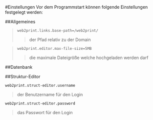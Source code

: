 #Einstellungen
Vor dem Programmstart können folgende Einstellungen festgelegt werden:

##Allgemeines

> ``web2print.links.base-path=/web2print/``
>> der Pfad relativ zu der Domain

> ``web2print.editor.max-file-size=5MB``
>> die maximale Dateigröße welche hochgeladen werden darf

##Datenbank




##Struktur-Editor

```web2print.struct-editor.username```
> der Benutzername für den Login

```web2print.struct-editor.password```
> das Passwort für den Login 
